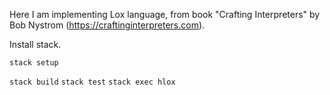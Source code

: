Here I am implementing Lox language, from book "Crafting Interpreters" by Bob Nystrom (https://craftinginterpreters.com).

Install stack.

`stack setup`

`stack build`
`stack test`
`stack exec hlox`

